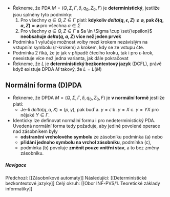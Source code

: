 - Řekneme, že PDA $M = (Q, \Sigma, \Gamma, \delta, q_{0}, Z_{0}, F)$ je **deterministický**, jestliže jsou splněny tyto podmínky:
	1. Pro všechny $q \in Q, Z \in \Gamma$ platí: **kdykoliv $delta(q, \epsilon, Z) \neq \varnothing$, pak $\delta(q, a, Z) = \varnothing$** pro všechna $a \in \Sigma$
	2. Pro všechny $q \in Q, Z \in \Gamma$ a $a \in \Sigma \cup \set{\epsilon}$ **neobsahuje $delta(q, a, Z)$ více než jeden prvek**
- Podmínka 1 vylučuje možnost volby mezi krokem nezávislým na vstupním symbolu ($\epsilon$-krokem) a krokem, kdy se ze vstupu čte.
- Podmínka 2 říká, že je jak v případě čtecího kroku, tak i pro $\epsilon$-krok, neexistuje více než jedna varianta, jak dále pokračovat
- Řekneme, že $L$ je **deterministický bezkontextový jazyk** (DCFL), právě když existuje DPDA $M$ takový, že $L=L(M)$

## Normální forma (D)PDA
- Řekneme, že DPDA $M = (Q, \Sigma, \Gamma, \delta, q_{0}, Z_{0}, F)$ je **v normální formě** jestliže platí:
	- Je-li $delta(q, a, X) = (p, \gamma)$, pak buď
		a. $\gamma = \epsilon$
		b. $\gamma = X$
		c. $\gamma = YX$ pro nějaké $Y \in \Gamma$.
- Identicky lze definovat normální formu i pro nedeterministický PDA. Uvedená normální forma tedy požaduje, aby jediné povolené operace nad zásobníkem byly 
	- **odstranění vrcholového symbolu** ze zásobníku podmínka (a) nebo 
	- **přidání jednoho symbolu na vrchol zásobníku**, podmínka (c),
	- podmínka (b) povoluje **změnit pouze vnitřní stav**, a to bez změny zásobníku.

##### Navigace
Předchozí:  [[Zásobníkové automaty]]
Následující: [[Deterministické bezkontextové jazyky]]
Celý okruh: [[Obor INF-PVS/1. Teoretické základy informatiky]]